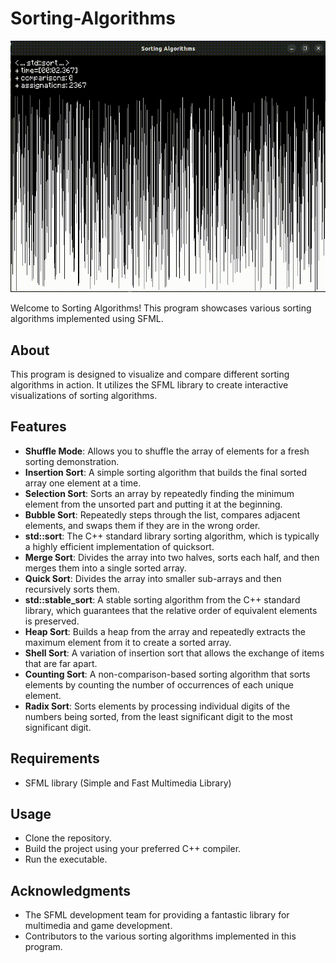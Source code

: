 # Sorting-Algorithms

![Demo](assets/demo.gif)

Welcome to Sorting Algorithms! This program showcases various sorting algorithms implemented using SFML.

## About
This program is designed to visualize and compare different sorting algorithms in action. It utilizes the SFML library to create interactive visualizations of sorting algorithms. 

## Features
- **Shuffle Mode**: Allows you to shuffle the array of elements for a fresh sorting demonstration.
- **Insertion Sort**: A simple sorting algorithm that builds the final sorted array one element at a time.
- **Selection Sort**: Sorts an array by repeatedly finding the minimum element from the unsorted part and putting it at the beginning.
- **Bubble Sort**: Repeatedly steps through the list, compares adjacent elements, and swaps them if they are in the wrong order.
- **std::sort**: The C++ standard library sorting algorithm, which is typically a highly efficient implementation of quicksort.
- **Merge Sort**: Divides the array into two halves, sorts each half, and then merges them into a single sorted array.
- **Quick Sort**: Divides the array into smaller sub-arrays and then recursively sorts them.
- **std::stable_sort**: A stable sorting algorithm from the C++ standard library, which guarantees that the relative order of equivalent elements is preserved.
- **Heap Sort**: Builds a heap from the array and repeatedly extracts the maximum element from it to create a sorted array.
- **Shell Sort**: A variation of insertion sort that allows the exchange of items that are far apart.
- **Counting Sort**: A non-comparison-based sorting algorithm that sorts elements by counting the number of occurrences of each unique element.
- **Radix Sort**: Sorts elements by processing individual digits of the numbers being sorted, from the least significant digit to the most significant digit.

## Requirements
- SFML library (Simple and Fast Multimedia Library)

## Usage
- Clone the repository.
- Build the project using your preferred C++ compiler.
- Run the executable.

## Acknowledgments
- The SFML development team for providing a fantastic library for multimedia and game development.
- Contributors to the various sorting algorithms implemented in this program.
